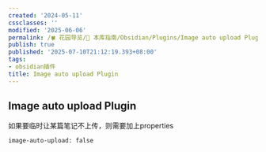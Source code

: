 ```yaml
---
created: '2024-05-11'
cssclasses: ''
modified: '2025-06-06'
permalink: /🍀 花园导览/🧰 本库指南/Obsidian/Plugins/Image auto upload Plugin.md
publish: true
published: '2025-07-10T21:12:19.393+08:00'
tags:
- obsidian插件
title: Image auto upload Plugin
---
```

## Image auto upload Plugin

如果要临时让某篇笔记不上传，则需要加上properties
```
image-auto-upload: false
```
